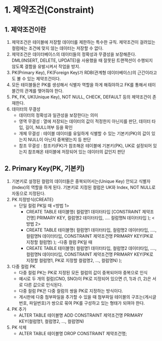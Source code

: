 # 1. 제약조건(Constraint)
## 1. 제약조건이란
1. 제약조건은 테이블에 저장할 데이터를 제한하는 특수한 규칙. 제약조건이 걸려있는 컬럼에는 조건에 맞지 않는 데이터는 저장할 수 없다.
2. 제약조건은 데이터베이스의 데이터들의 정확성과 무결성을 보장해준다. DML(INSERT, DELETE, UPDATE)을 사용했을 때 잘못된 트랜잭션이 수행되지 않도록 결함을 유발시켜서 작업을 방지.
3. PK(Primary Key), FK(Foreign Key)가 RDB(관계형 데이터베이스)의 근간이라고도 볼 수 있는 제약조건이다.
4. 모든 테이블들은 PK를 생성해서 식별자 역할을 하게 해줘야하고 FK를 통해서 테이블간의 관계를 맺어줘야 한다.
5. PK, FK, UK(Unique Key), NOT NULL, CHECK, DEFAULT 등의 제약조건이 존재한다.
6. 데이터의 무결성
    - 데이터의 정확성과 일관성을 보장한다는 의미
    - 영역 무결성 : 
    열에 저장되는 데이터의 값이 적정한지 아닌지를 판단, 데이터 타입, 길이, NULL여부 등을 확인
    - 개체 무결성 : 
    테이블 데이터를 유일하게 식별할 수 있는 기본키(PK)의 값이 있는지 NULL이 아닌지 중복됐는지 등 판단
    - 참조 무결성 : 
    참조키(FK)가 참조해온 테이블에 기본키(PK), UK로 설정되어 있는지 참조해온 테이블에 저장되어 있는 데이터의 값인지 판단

## 2. Primary Key(PK, 기본키)
1. 기본키로 설정된 컬럼의 데이터들은 중복되어서는(Unique Key) 안되고 식별자(Index)의 역할을 하게 된다. 기본키로 지정된 컬럼은 UK와 Index, NOT NULL로 자동으로 지정된다.
2. PK 지정방식(CREATE)
    - 단일 컬럼 PK일 때
        <방법 1>
        - CREATE TABLE 테이블명(
            컬럼명1 데이터타입 [CONSTRAINT 제약조건명] PRIMARY KEY, 
            컬럼명2 데이터타입,
            ....
            컬럼명N 데이터타입
        );
        <방법 2>
        - CREATE TABLE 테이블명(
            컬럼명1 데이터타입, 
            컬럼명2 데이터타입,
            ....,
            컬럼명N 데이터타입,
            CONSTRAINT 제약조건명 PRIMARY KEY(PK로 지정할 컬럼명)
        );
    -다중 컬럼 PK일 때
        - CREATE TABLE 테이블명(
            컬럼명1 데이터타입, 
            컬럼명2 데이터타입,
            ....,
            컬럼명N 데이터타입,
            CONSTRAINT 제약조건명 PRIMARY KEY(PK로 지정할 컬럼명1, PK로 지정할 컬럼명2, ..., 컬럼명N)
        );
3. 다중 컬럼 PK
    - 다중 컬럼 PK는 PK로 지정된 모든 컬럼의 값이 중복되어야 중복으로 인식
    - 예시로 두 개의 컬럼(CNO, SNO)이 PK로 지정되어 있으면 (1, 1)과 (1, 2)은 서로 다른 값으로 인식된다.
    - 다중 컬럼 PK은 다중 컬럼의 쌍을 PK로 지정하는 방식이다.
    - 게시판에 다중 첨부파일을 추가할 수 있을 때 첨부파일 테이블의 구조는(게시글번호, 파일번호)가 쌍으로 묶여 PK를 구성하고 있는 형태가 되여야 한다.
4. PK 추가
    - ALTER TABLE 테이블명
        ADD CONSTRAINT 제약조건명 PRIMARY KEY(컬럼명1, 컬럼명2, ..., 컬럼명N)
5. PK 삭제
    - ALTER TABLE 테이블명
        DROP CONSTRAINT 제약조건명;